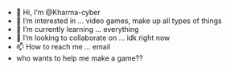 - 👋 Hi, I’m @Kharma-cyber
- 👀 I’m interested in ... video games, make up all types of things
- 🌱 I’m currently learning ... everything
- 💞️ I’m looking to collaborate on ... idk right now
- 📫 How to reach me ... email
- who wants to help me make a game??
<!---
Kharma-cyber/Kharma-cyber is a ✨ special ✨ repository because its `README.md` (this file) appears on your GitHub profile.
You can click the Preview link to take a look at your changes.
--->
